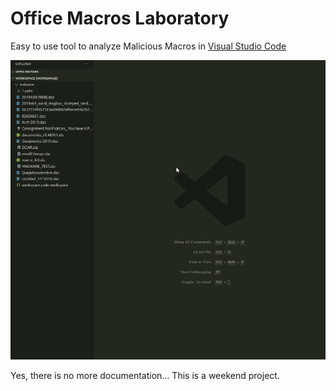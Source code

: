 # Office Macros Laboratory

Easy to use tool to analyze Malicious Macros in [Visual Studio Code](https://marketplace.visualstudio.com/items?itemName=SecSamDev.macro-lab)

![How To Use](https://github.com/SecSamDev/vscode-office-macro/raw/main/doc/HowToUse.gif)



Yes, there is no more documentation... This is a weekend project.